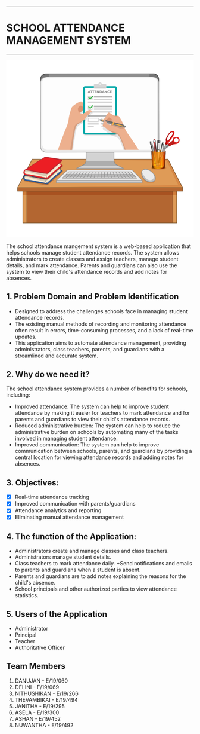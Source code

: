 ___
# SCHOOL ATTENDANCE MANAGEMENT SYSTEM
___
![](docs/images/attendance.png)

The school attendance mangement system is a web-based application that helps schools manage student attendance records. The system allows administrators to create classes and assign teachers, manage student details, and mark attendance. Parents and guardians can also use the system to view their child's attendance records and add notes for absences.

## 1. Problem Domain and Problem Identification

* Designed to address the challenges schools face in managing student attendance records.
* The existing manual methods of recording and monitoring attendance often result in errors, time-consuming processes, and a lack of real-time updates.
* This application aims to automate attendance management, providing administrators, class teachers, parents, and guardians with a streamlined and accurate system.

## 2. Why do we need it?
The school attendance system provides a number of benefits for schools, including:

+ Improved attendance: The system can help to improve student attendance by making it easier for teachers to mark attendance and for parents and guardians to view their child's attendance records.
+ Reduced administrative burden: The system can help to reduce the administrative burden on schools by automating many of the tasks involved in managing student attendance.
+ Improved communication: The system can help to improve communication between schools, parents, and guardians by providing a central location for viewing attendance records and adding notes for absences.

## 3. Objectives:
- [x] Real-time attendance tracking
- [x] Improved communication with parents/guardians
- [x] Attendance analytics and reporting
- [x] Eliminating manual attendance management

## 4. The function of the Application:
+ Administrators create and manage classes and class teachers.
+ Administrators manage student details.
+ Class teachers to mark attendance daily.
+Send notifications and emails to parents and guardians when a student is absent.
+ Parents and guardians are to add notes explaining the reasons for the child's absence.
+ School principals and other authorized parties to view attendance statistics.

## 5. Users of the Application

+ Administrator
+ Principal
+ Teacher
+ Authoritative Officer

## Team Members
1. DANUJAN - E/19/060
2. DELINI - E/19/069
3. NITHUSHIKAN - E/19/266
4. THEVAMBIKAI - E/19/494
5. JANITHA - E/19/295
6. ASELA - E/19/300
7. ASHAN - E/19/452
8. NUWANTHA - E/19/492
